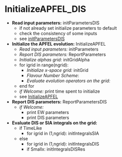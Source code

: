 # InitializeAPFEL_DIS

- **Read input parameters:** initParametersDIS
  - if not already set initialize parameters to default
  - check the consistency of some inputs
  - see [initParametersDIS](./initParametersDIS.md)
- **Initialize the APFEL evolution:** InitializeAPFEL
  - *Read input parameters:* initParameters
  - *Report DIS parameters:* ReportParameters
  - *Initialize alphas grid:* initGridAlpha
  - for igrid in range(ngrid):
    - *Initialize x-space grid:* initGrid
    - *Flavour Number Scheme*:
    - *Evaluate evolution operators on the grid:*
  - end for
  - *if Welcome:* print time spent to initialize
  - see [InitializeAPFEL](./InitializeAPFEL/__init__.md)
- **Report DIS parameters:** ReportParametersDIS
  - *if Welcome:*
    - print EW parameters
    - print DIS parameters
- **Evaluate DIS or SIA integrals on the grid:**
  - if TimeLike
    - for igrid in (1,ngrid): initIntegralsSIA
  - else
    - for igrid in (1,ngrid): initIntegralsDIS
    - if Smallx: initIntegralsDISRes
